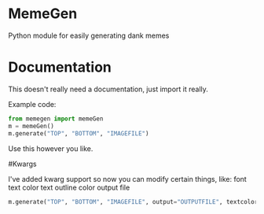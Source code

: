 # MemeGen
Python module for easily generating dank memes

# Documentation
This doesn't really need a documentation, just import it really.

Example code:

```python
from memegen import memeGen
m = memeGen()
m.generate("TOP", "BOTTOM", "IMAGEFILE")
```

Use this however you like.

#Kwargs

I've added kwarg support so now you can modify certain things, like:
font
text color
text outline color
output file

```python
m.generate("TOP", "BOTTOM", "IMAGEFILE", output="OUTPUTFILE", textcolor="red", stroke="blue")
```
